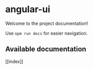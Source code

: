 # angular-ui

Welcome to the project documentation!

Use `npm run docs` for easier navigation.

## Available documentation

[[index]]
